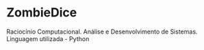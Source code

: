 # ZombieDice
Raciocínio Computacional. Análise e Desenvolvimento de Sistemas. Linguagem utilizada - Python

